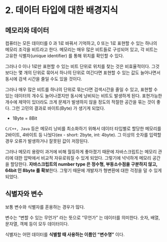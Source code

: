 # 2. 데이터 타입에 대한 배경지식

## 메모리와 데이터

컴퓨터는 모든 데이터를 0 과 1로 바꿔서 기억하고, 0 또는 1로 표현할 수 있는 하나의 메모리 조각을 비트라고 한다. 메모리는 매우 많은 비트들로 구성되어 있고, 각 비트는 고유한 식별자(unique identifier) 를 통해 위치를 확인할 수 있다.

그러나 0 이나 1로만 표현할 수 있는 비트 단위로 위치를 찾는 것은 비효율적이다. 그것보다는 몇 개의 단위로 묶어서 하나의 단위로 여긴다면 표현할 수 있는 값도 늘어나면서 동시에 검색 시간을 줄일 수도 있을 것이다.

그러나 매우 많은 비트를 하나의 단위로 묶는다면 검색시간을 줄일 수 있고, 표현할 수 있는 데이터의 개수도 늘어나겠지만 동시에 낭비되는 비트도 발생하게 된다. 표현가능한 개수에 제약이 있더라도 크게 문제가 발생하지 않을 정도의 적절한 공간을 묶는 것이 좋다. 그런 고민의 결과로 바이트(Byte) 가 생기게 되었다.

- 1Byte = 8Bit

`C/C++, Java` 등은 메모리 낭비를 최소화하기 위해서 데이터 타입별로 할당한 메모리를 2바이트, 4바이트 등 나눴다(ex - short: 2byte, int: 4byte). 그 이상의 숫자를 입력할 경우 오류가 발생하거나 잘못된 값이 저장된다.

그러나 메모리 용량이 과거에 비해 월등하게 좋아졌기 때문에 자바스크립트는 메모리 관리에 대한 압박에서 비교적 자유로워질 수 있게 되었다. 그렇기에 넉넉하게 메모리 공간을 할당한다. **자바스크립트의 number type 은 정수형, 부동소수점을 구분하지 않고, 64bit 인 8byte 를 확보**한다. 그렇기 때문에 개발자가 형변환에 대한 걱정을 덜 수 있게 되었다.

## 식별자와 변수

보통 변수와 식별자를 혼용하는 경우가 많다.

변수는 “변할 수 있는 무언가” 라는 뜻으로 “무언가” 는 데이터를 의미한다. 숫자, 배열, 문자열, 객체 등이 모두 데이터이다.

식별자는 어떤 데이터를 **식별할 때 사용하는 이름인 “변수명”** 이다.
